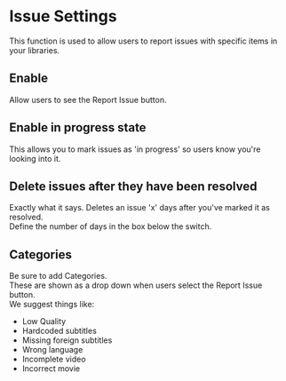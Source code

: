 # Issue Settings

This function is used to allow users to report issues with specific items in your libraries.  

## Enable

Allow users to see the Report Issue button.  

## Enable in progress state

This allows you to mark issues as 'in progress' so users know you're looking into it.

## Delete issues after they have been resolved

Exactly what it says. Deletes an issue 'x' days after you've marked it as resolved.  
Define the number of days in the box below the switch.

## Categories

Be sure to add Categories.  
These are shown as a drop down when users select the Report Issue button.  
We suggest things like:  

- Low Quality
- Hardcoded subtitles
- Missing foreign subtitles
- Wrong language
- Incomplete video
- Incorrect movie
